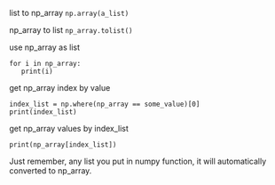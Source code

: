 list to np_array
`np.array(a_list)`

np_array to list
`np_array.tolist()`

use np_array as list
```
for i in np_array:
   print(i)
```

get np_array index by value
```
index_list = np.where(np_array == some_value)[0]
print(index_list)
```

get np_array values  by index_list
```
print(np_array[index_list])
```

Just remember, any list you put in numpy function, it will automatically converted to np_array.